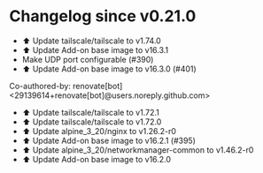 # Changelog since v0.21.0
- ⬆️ Update tailscale/tailscale to v1.74.0 
- ⬆️ Update Add-on base image to v16.3.1 
- Make UDP port configurable (#390) 
- ⬆️ Update Add-on base image to v16.3.0 (#401)

Co-authored-by: renovate[bot] <29139614+renovate[bot]@users.noreply.github.com> 
- ⬆️ Update tailscale/tailscale to v1.72.1 
- ⬆️ Update tailscale/tailscale to v1.72.0 
- ⬆️ Update alpine_3_20/nginx to v1.26.2-r0 
- ⬆️ Update Add-on base image to v16.2.1 (#395) 
- ⬆️ Update alpine_3_20/networkmanager-common to v1.46.2-r0 
- ⬆️ Update Add-on base image to v16.2.0 
